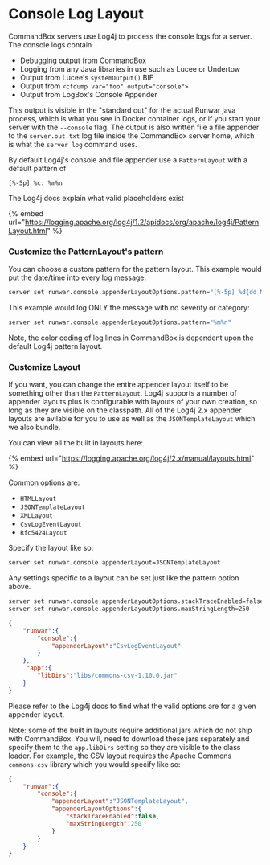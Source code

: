 # Console Log Layout

CommandBox servers use Log4j to process the console logs for a server.  The console logs contain&#x20;

* Debugging output from CommandBox
* Logging from any Java libraries in use such as Lucee or Undertow
* Output from Lucee's `systemOutput()` BIF
* Output from `<cfdump var="foo" output="console">`
* Output from LogBox's Console Appender

This output is visible in the "standard out" for the actual Runwar java process, which is what you see in Docker container logs, or if you start your server with the `--console` flag.  The output is also written file a file appender to the `server.out.txt` log file inside the CommandBox server home, which is what the `server log` command uses.&#x20;

By default Log4j's console and file appender use a `PatternLayout` with a default pattern of

```
[%-5p] %c: %m%n
```

The Log4j docs explain what valid placeholders exist

{% embed url="https://logging.apache.org/log4j/1.2/apidocs/org/apache/log4j/PatternLayout.html" %}

### Customize the PatternLayout's pattern

You can choose a custom pattern for the pattern layout.  This example would put the date/time into every log message:

```bash
server set runwar.console.appenderLayoutOptions.pattern="[%-5p] %d{dd MMM yyyy HH:mm:ss.SSS} %c: %m%n"
```

This example would log ONLY the message with no severity or category:

```bash
server set runwar.console.appenderLayoutOptions.pattern="%m%n"
```

Note, the color coding of log lines in CommandBox is dependent upon the default Log4j pattern layout.

### Customize Layout

If you want, you can change the entire appender layout itself to be something other than the `PatternLayout`.  Log4j supports a number of appender layouts plus is configurable with layouts of your own creation, so long as they are visible on the classpath.  All of the Log4j 2.x appender layouts are avilable for you to use as well as the `JSONTemplateLayout` which we also bundle. &#x20;

You can view all the built in layouts here:

{% embed url="https://logging.apache.org/log4j/2.x/manual/layouts.html" %}

Common options are:

* `HTMLLayout`
* `JSONTemplateLayout`
* `XMLLayout`
* `CsvLogEventLayout`
* `Rfc5424Layout`

Specify the layout like so:

```bash
server set runwar.console.appenderLayout=JSONTemplateLayout
```

Any settings specific to a layout can be set just like the pattern option above. &#x20;

```bash
server set runwar.console.appenderLayoutOptions.stackTraceEnabled=false
server set runwar.console.appenderLayoutOptions.maxStringLength=250
```

```json
{
    "runwar":{
        "console":{
            "appenderLayout":"CsvLogEventLayout"
        }
    },
     "app":{
        "libDirs":"libs/commons-csv-1.10.0.jar"
    }
}
```

Please refer to the Log4j docs to find what the valid options are for a given appender layout.

Note: some of the built in layouts require additional jars which do not ship with CommandBox. You will, need to download these jars separately and specify them to the `app.libDirs` setting so they are visible to the class loader.  For example, the CSV layout requires the Apache Commons `commons-csv` library which you would specify like so:

```json
{
    "runwar":{
        "console":{
            "appenderLayout":"JSONTemplateLayout",
            "appenderLayoutOptions":{
                "stackTraceEnabled":false,
                "maxStringLength":250
            }
        }
    }
}
```

